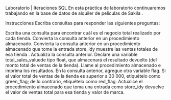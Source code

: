 Laboratorio | Iteraciones SQL
En esta práctica de laboratorio continuaremos trabajando en la base de datos de alquiler de películas de Sakila .

Instrucciones
Escriba consultas para responder las siguientes preguntas:

Escriba una consulta para encontrar cuál es el negocio total realizado por cada tienda.
Convierta la consulta anterior en un procedimiento almacenado.
Convierta la consulta anterior en un procedimiento almacenado que tome la entrada store_idy muestre las ventas totales de esa tienda .
Actualiza la consulta anterior. Declare una variable total_sales_valuede tipo float, que almacenará el resultado devuelto (del monto total de ventas de la tienda). Llame al procedimiento almacenado e imprima los resultados.
En la consulta anterior, agregue otra variable flag. Si el valor total de ventas de la tienda es superior a 30 000, etiquételo como green_flag; de lo contrario, etiquételo como red_flag. Actualice el procedimiento almacenado que toma una entrada como store_idy devuelve el valor de ventas total para esa tienda y valor de marca.
